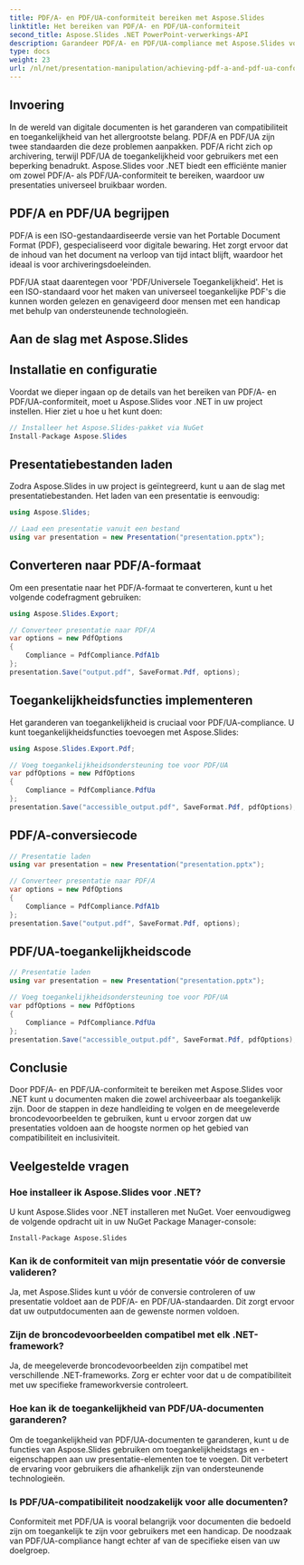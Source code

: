 ```yaml
---
title: PDF/A- en PDF/UA-conformiteit bereiken met Aspose.Slides
linktitle: Het bereiken van PDF/A- en PDF/UA-conformiteit
second_title: Aspose.Slides .NET PowerPoint-verwerkings-API
description: Garandeer PDF/A- en PDF/UA-compliance met Aspose.Slides voor .NET. Maak eenvoudig toegankelijke en bewaarbare presentaties.
type: docs
weight: 23
url: /nl/net/presentation-manipulation/achieving-pdf-a-and-pdf-ua-conformance-with-aspose-slides/
---
```


## Invoering

In de wereld van digitale documenten is het garanderen van compatibiliteit en toegankelijkheid van het allergrootste belang. PDF/A en PDF/UA zijn twee standaarden die deze problemen aanpakken. PDF/A richt zich op archivering, terwijl PDF/UA de toegankelijkheid voor gebruikers met een beperking benadrukt. Aspose.Slides voor .NET biedt een efficiënte manier om zowel PDF/A- als PDF/UA-conformiteit te bereiken, waardoor uw presentaties universeel bruikbaar worden.

## PDF/A en PDF/UA begrijpen

PDF/A is een ISO-gestandaardiseerde versie van het Portable Document Format (PDF), gespecialiseerd voor digitale bewaring. Het zorgt ervoor dat de inhoud van het document na verloop van tijd intact blijft, waardoor het ideaal is voor archiveringsdoeleinden.

PDF/UA staat daarentegen voor 'PDF/Universele Toegankelijkheid'. Het is een ISO-standaard voor het maken van universeel toegankelijke PDF's die kunnen worden gelezen en genavigeerd door mensen met een handicap met behulp van ondersteunende technologieën.

## Aan de slag met Aspose.Slides

## Installatie en configuratie

Voordat we dieper ingaan op de details van het bereiken van PDF/A- en PDF/UA-conformiteit, moet u Aspose.Slides voor .NET in uw project instellen. Hier ziet u hoe u het kunt doen:

```csharp
// Installeer het Aspose.Slides-pakket via NuGet
Install-Package Aspose.Slides
```

## Presentatiebestanden laden

Zodra Aspose.Slides in uw project is geïntegreerd, kunt u aan de slag met presentatiebestanden. Het laden van een presentatie is eenvoudig:

```csharp
using Aspose.Slides;

// Laad een presentatie vanuit een bestand
using var presentation = new Presentation("presentation.pptx");
```

## Converteren naar PDF/A-formaat

Om een presentatie naar het PDF/A-formaat te converteren, kunt u het volgende codefragment gebruiken:

```csharp
using Aspose.Slides.Export;

// Converteer presentatie naar PDF/A
var options = new PdfOptions
{
    Compliance = PdfCompliance.PdfA1b
};
presentation.Save("output.pdf", SaveFormat.Pdf, options);
```

## Toegankelijkheidsfuncties implementeren

Het garanderen van toegankelijkheid is cruciaal voor PDF/UA-compliance. U kunt toegankelijkheidsfuncties toevoegen met Aspose.Slides:

```csharp
using Aspose.Slides.Export.Pdf;

// Voeg toegankelijkheidsondersteuning toe voor PDF/UA
var pdfOptions = new PdfOptions
{
    Compliance = PdfCompliance.PdfUa
};
presentation.Save("accessible_output.pdf", SaveFormat.Pdf, pdfOptions);
```

## PDF/A-conversiecode

```csharp
// Presentatie laden
using var presentation = new Presentation("presentation.pptx");

// Converteer presentatie naar PDF/A
var options = new PdfOptions
{
    Compliance = PdfCompliance.PdfA1b
};
presentation.Save("output.pdf", SaveFormat.Pdf, options);
```

## PDF/UA-toegankelijkheidscode

```csharp
// Presentatie laden
using var presentation = new Presentation("presentation.pptx");

// Voeg toegankelijkheidsondersteuning toe voor PDF/UA
var pdfOptions = new PdfOptions
{
    Compliance = PdfCompliance.PdfUa
};
presentation.Save("accessible_output.pdf", SaveFormat.Pdf, pdfOptions);
```

## Conclusie

Door PDF/A- en PDF/UA-conformiteit te bereiken met Aspose.Slides voor .NET kunt u documenten maken die zowel archiveerbaar als toegankelijk zijn. Door de stappen in deze handleiding te volgen en de meegeleverde broncodevoorbeelden te gebruiken, kunt u ervoor zorgen dat uw presentaties voldoen aan de hoogste normen op het gebied van compatibiliteit en inclusiviteit.

## Veelgestelde vragen

### Hoe installeer ik Aspose.Slides voor .NET?

U kunt Aspose.Slides voor .NET installeren met NuGet. Voer eenvoudigweg de volgende opdracht uit in uw NuGet Package Manager-console:

```
Install-Package Aspose.Slides
```

### Kan ik de conformiteit van mijn presentatie vóór de conversie valideren?

Ja, met Aspose.Slides kunt u vóór de conversie controleren of uw presentatie voldoet aan de PDF/A- en PDF/UA-standaarden. Dit zorgt ervoor dat uw outputdocumenten aan de gewenste normen voldoen.

### Zijn de broncodevoorbeelden compatibel met elk .NET-framework?

Ja, de meegeleverde broncodevoorbeelden zijn compatibel met verschillende .NET-frameworks. Zorg er echter voor dat u de compatibiliteit met uw specifieke frameworkversie controleert.

### Hoe kan ik de toegankelijkheid van PDF/UA-documenten garanderen?

Om de toegankelijkheid van PDF/UA-documenten te garanderen, kunt u de functies van Aspose.Slides gebruiken om toegankelijkheidstags en -eigenschappen aan uw presentatie-elementen toe te voegen. Dit verbetert de ervaring voor gebruikers die afhankelijk zijn van ondersteunende technologieën.

### Is PDF/UA-compatibiliteit noodzakelijk voor alle documenten?

Conformiteit met PDF/UA is vooral belangrijk voor documenten die bedoeld zijn om toegankelijk te zijn voor gebruikers met een handicap. De noodzaak van PDF/UA-compliance hangt echter af van de specifieke eisen van uw doelgroep.